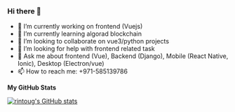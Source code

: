 ### Hi there 👋

- 🔭 I’m currently working on frontend (Vuejs)
- 🌱 I’m currently learning algorad blockchain
- 👯 I’m looking to collaborate on vue3/python projects 
- 🤔 I’m looking for help with frontend related task
- 💬 Ask me about frontend (Vue), Backend (Django), Mobile (React Native, Ionic), Desktop (Electron/vue)
- 📫 How to reach me: +971-585139786


<b>My GitHub Stats</b>

<a href="http://www.github.com/rintoug"><img src="https://github-readme-stats.vercel.app/api?username=rintoug&show_icons=true&hide=&count_private=true&title_color=3382ed&text_color=ffffff&icon_color=3382ed&bg_color=1c1917&hide_border=true&show_icons=true" alt="rintoug's GitHub stats" /></a>
